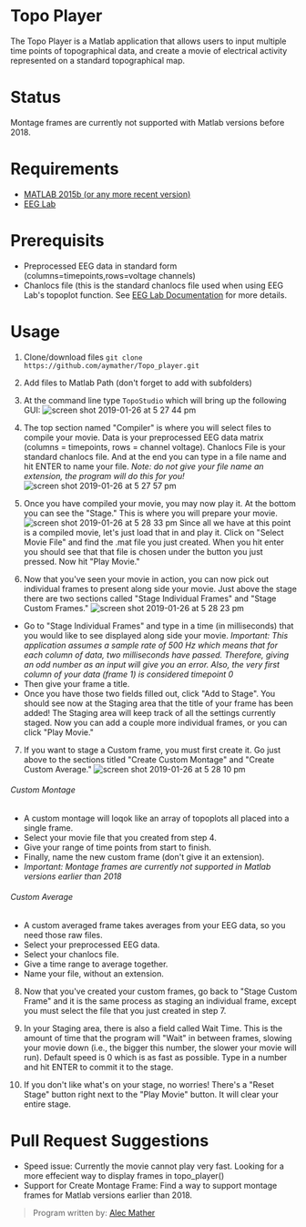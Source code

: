 # Topo Player

The Topo Player is a Matlab application that allows users to input multiple time points of topographical data, and create a movie of electrical activity represented on a standard topographical map.

# Status
Montage frames are currently not supported with Matlab versions before 2018.

# Requirements

- [MATLAB 2015b (or any more recent version)](https://www.mathworks.com/downloads/)
- [EEG Lab](https://sccn.ucsd.edu/eeglab/download.php)

# Prerequisits

- Preprocessed EEG data in standard form (columns=timepoints,rows=voltage channels)
- Chanlocs file (this is the standard chanlocs file used when using EEG Lab's topoplot function. See [EEG Lab Documentation](https://sccn.ucsd.edu/wiki/EEGLAB_Wiki) for more details.

# Usage

1. Clone/download files `git clone https://github.com/aymather/Topo_player.git`

2. Add files to Matlab Path (don't forget to add with subfolders)

3. At the command line type `TopoStudio` which will bring up the following GUI:
![screen shot 2019-01-26 at 5 27 44 pm](https://user-images.githubusercontent.com/41848756/53455263-7c7c5200-39ef-11e9-9a85-b74b894e8785.png)

4. The top section named "Compiler" is where you will select files to compile your movie.
Data is your preprocessed EEG data matrix (columns = timepoints, rows = channel voltage). Chanlocs File is your standard chanlocs file. And at the end you can type in a file name and hit ENTER to name your file. _Note: do not give your file name an extension, the program will do this for you!_
![screen shot 2019-01-26 at 5 27 57 pm](https://user-images.githubusercontent.com/41848756/51794051-4fd6df80-2190-11e9-9b4b-0fa0d3f06482.png)

5. Once you have compiled your movie, you may now play it. At the bottom you can see the "Stage." This is where you will prepare your movie.
![screen shot 2019-01-26 at 5 28 33 pm](https://user-images.githubusercontent.com/41848756/51794116-9416af80-2191-11e9-9167-3069fb59e227.png)
Since all we have at this point is a compiled movie, let's just load that in and play it. Click on "Select Movie File" and find the .mat file you just created. When you hit enter you should see that that file is chosen under the button you just pressed. Now hit "Play Movie."

6. Now that you've seen your movie in action, you can now pick out individual frames to present along side your movie. Just above the stage there are two sections called "Stage Individual Frames" and "Stage Custom Frames."
![screen shot 2019-01-26 at 5 28 23 pm](https://user-images.githubusercontent.com/41848756/51794178-cc6abd80-2192-11e9-830c-900a91b0faa8.png)
- Go to "Stage Individual Frames" and type in a time (in milliseconds) that you would like to see displayed along side your movie. _Important: This application assumes a sample rate of 500 Hz which means that for each column of data, two milliseconds have passed. Therefore, giving an odd number as an input will give you an error. Also, the very first column of your data (frame 1) is considered timepoint 0_
- Then give your frame a title.
- Once you have those two fields filled out, click "Add to Stage". You should see now at the Staging area that the title of your frame has been added! The Staging area will keep track of all the settings currently staged. Now you can add a couple more individual frames, or you can click "Play Movie."

7. If you want to stage a Custom frame, you must first create it. Go just above to the sections titled "Create Custom Montage" and "Create Custom Average."
![screen shot 2019-01-26 at 5 28 10 pm](https://user-images.githubusercontent.com/41848756/51794201-0936b480-2193-11e9-8260-bc06cd185c63.png)
###### Custom Montage
- A custom montage will loqok like an array of topoplots all placed into a single frame.
- Select your movie file that you created from step 4.
- Give your range of time points from start to finish.
- Finally, name the new custom frame (don't give it an extension).
- _Important: Montage frames are currently not supported in Matlab versions earlier than 2018_

###### Custom Average
- A custom averaged frame takes averages from your EEG data, so you need those raw files.
- Select your preprocessed EEG data.
- Select your chanlocs file.
- Give a time range to average together.
- Name your file, without an extension.

8. Now that you've created your custom frames, go back to "Stage Custom Frame" and it is the same process as staging an individual frame, except you must select the file that you just created in step 7.

9. In your Staging area, there is also a field called Wait Time. This is the amount of time that the program will "Wait" in between frames, slowing your movie down (i.e., the bigger this number, the slower your movie will run). Default speed is 0 which is as fast as possible. Type in a number and hit ENTER to commit it to the stage.

10. If you don't like what's on your stage, no worries! There's a "Reset Stage" button right next to the "Play Movie" button. It will clear your entire stage.

# Pull Request Suggestions

- Speed issue: Currently the movie cannot play very fast. Looking for a more effecient way to display frames in topo_player()
- Support for Create Montage Frame: Find a way to support montage frames for Matlab versions earlier than 2018.

> Program written by: [Alec Mather](https://github.com/aymather)

